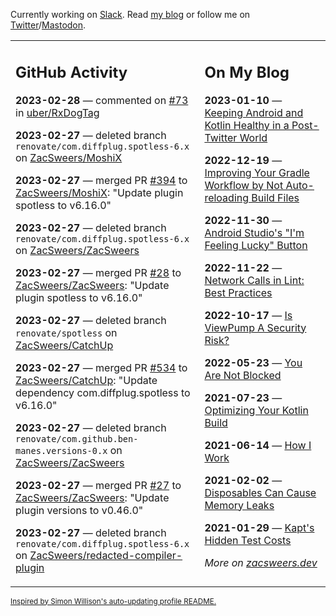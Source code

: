 Currently working on [Slack](https://slack.com/). Read [my blog](https://zacsweers.dev/) or follow me on [Twitter](https://twitter.com/ZacSweers)/[Mastodon](https://hachyderm.io/@ZacSweers).

<table><tr><td valign="top" width="60%">

## GitHub Activity
<!-- githubActivity starts -->
**2023-02-28** — commented on [#73](https://github.com/uber/RxDogTag/issues/73#issuecomment-1448946504) in [uber/RxDogTag](https://github.com/uber/RxDogTag)

**2023-02-27** — deleted branch `renovate/com.diffplug.spotless-6.x` on [ZacSweers/MoshiX](https://github.com/ZacSweers/MoshiX)

**2023-02-27** — merged PR [#394](https://github.com/ZacSweers/MoshiX/pull/394) to [ZacSweers/MoshiX](https://github.com/ZacSweers/MoshiX): "Update plugin spotless to v6.16.0"

**2023-02-27** — deleted branch `renovate/com.diffplug.spotless-6.x` on [ZacSweers/ZacSweers](https://github.com/ZacSweers/ZacSweers)

**2023-02-27** — merged PR [#28](https://github.com/ZacSweers/ZacSweers/pull/28) to [ZacSweers/ZacSweers](https://github.com/ZacSweers/ZacSweers): "Update plugin spotless to v6.16.0"

**2023-02-27** — deleted branch `renovate/spotless` on [ZacSweers/CatchUp](https://github.com/ZacSweers/CatchUp)

**2023-02-27** — merged PR [#534](https://github.com/ZacSweers/CatchUp/pull/534) to [ZacSweers/CatchUp](https://github.com/ZacSweers/CatchUp): "Update dependency com.diffplug.spotless to v6.16.0"

**2023-02-27** — deleted branch `renovate/com.github.ben-manes.versions-0.x` on [ZacSweers/ZacSweers](https://github.com/ZacSweers/ZacSweers)

**2023-02-27** — merged PR [#27](https://github.com/ZacSweers/ZacSweers/pull/27) to [ZacSweers/ZacSweers](https://github.com/ZacSweers/ZacSweers): "Update plugin versions to v0.46.0"

**2023-02-27** — deleted branch `renovate/com.diffplug.spotless-6.x` on [ZacSweers/redacted-compiler-plugin](https://github.com/ZacSweers/redacted-compiler-plugin)
<!-- githubActivity ends -->
</td><td valign="top" width="40%">

## On My Blog
<!-- blog starts -->
**2023-01-10** — [Keeping Android and Kotlin Healthy in a Post-Twitter World](https://www.zacsweers.dev/keeping-android-healthy/)

**2022-12-19** — [Improving Your Gradle Workflow by Not Auto-reloading Build Files](https://www.zacsweers.dev/improving-your-workflow-by-not-auto-reloading-build-files/)

**2022-11-30** — [Android Studio's "I'm Feeling Lucky" Button](https://www.zacsweers.dev/android-studios-im-feeling-lucky-button/)

**2022-11-22** — [Network Calls in Lint: Best Practices](https://www.zacsweers.dev/network-calls-in-lint-best-practices/)

**2022-10-17** — [Is ViewPump A Security Risk?](https://www.zacsweers.dev/is-viewpump-a-security-risk/)

**2022-05-23** — [You Are Not Blocked](https://www.zacsweers.dev/you-are-not-blocked/)

**2021-07-23** — [Optimizing Your Kotlin Build](https://www.zacsweers.dev/optimizing-your-kotlin-build/)

**2021-06-14** — [How I Work](https://www.zacsweers.dev/how-i-work/)

**2021-02-02** — [Disposables Can Cause Memory Leaks](https://www.zacsweers.dev/disposables-can-cause-memory-leaks/)

**2021-01-29** — [Kapt's Hidden Test Costs](https://www.zacsweers.dev/kapts-hidden-test-costs/)
<!-- blog ends -->
_More on [zacsweers.dev](https://zacsweers.dev/)_
</td></tr></table>

<sub><a href="https://simonwillison.net/2020/Jul/10/self-updating-profile-readme/">Inspired by Simon Willison's auto-updating profile README.</a></sub>